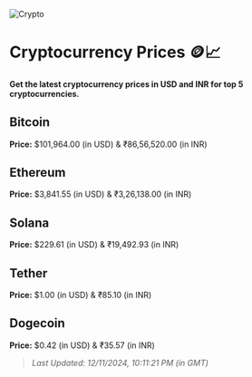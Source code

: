 
![Crypto](https://www.techguide.com.au/wp-content/uploads/2020/11/crypto3.jpeg)

# Cryptocurrency Prices 🪙📈

#### Get the latest cryptocurrency prices in USD and INR for top 5 cryptocurrencies.

## Bitcoin

**Price:** $101,964.00 (in USD) & ₹86,56,520.00 (in INR)

## Ethereum

**Price:** $3,841.55 (in USD) & ₹3,26,138.00 (in INR)

## Solana

**Price:** $229.61 (in USD) & ₹19,492.93 (in INR)

## Tether

**Price:** $1.00 (in USD) & ₹85.10 (in INR)

## Dogecoin

**Price:** $0.42 (in USD) & ₹35.57 (in INR)

> _Last Updated: 12/11/2024, 10:11:21 PM (in GMT)_
